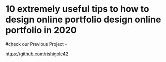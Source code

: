 # 10 extremely useful tips to how to design online portfolio design online portfolio in 2020
<link rel="stylesheet" type="text/css" href="/screencapture.png">

#check our Previous Project - 

https://github.com/rishigole42

